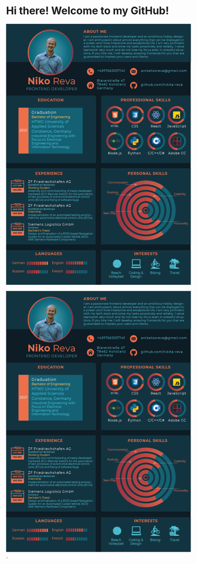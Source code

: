 # Hi there! Welcome to my GitHub!

![cv](./images/niko_reva_cv.png)

<div style="text-align:center; widht:100%"><img src="./images/niko_reva_cv.png" alt="cv" /></div>.
